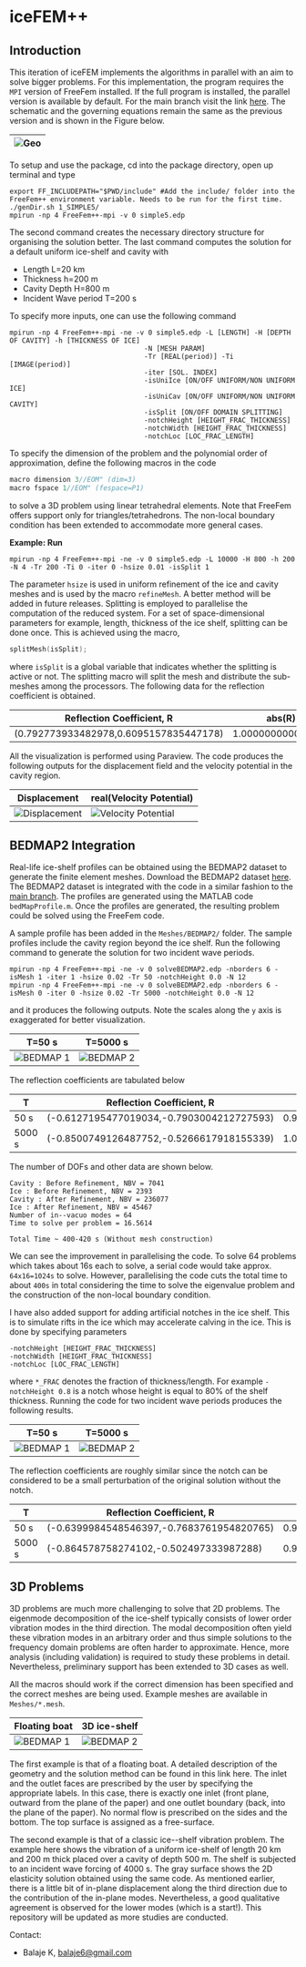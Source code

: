 # iceFEM++

## Introduction

This iteration of iceFEM implements the algorithms in parallel with an aim to solve bigger problems. For this implementation, the program requires the ``MPI`` version of FreeFem installed. If the full program is installed, the parallel version is available by default. For the main branch visit the link [here](https://github.com/Balaje/iceFem/tree/master). The schematic and
the governing equations remain the same as the previous version and is shown in the Figure below.

| ![Geo](./Images/iceGeo.png)
| ----------------------------------

To setup and use the package, cd into the package directory, open up terminal and type

```shell
export FF_INCLUDEPATH="$PWD/include" #Add the include/ folder into the FreeFem++ environment variable. Needs to be run for the first time.
./genDir.sh 1_SIMPLE5/
mpirun -np 4 FreeFem++-mpi -v 0 simple5.edp
```

The second command creates the necessary directory structure for organising the solution better. The last command computes the solution for a default uniform ice-shelf and cavity with

* Length L=20 km
* Thickness h=200 m
* Cavity Depth H=800 m
* Incident Wave period T=200 s

To specify more inputs, one can use the following command

```shell
mpirun -np 4 FreeFem++-mpi -ne -v 0 simple5.edp -L [LENGTH] -H [DEPTH OF CAVITY] -h [THICKNESS OF ICE]
                                 -N [MESH PARAM]
                                 -Tr [REAL(period)] -Ti [IMAGE(period)]
                                 -iter [SOL. INDEX]
                                 -isUniIce [ON/OFF UNIFORM/NON UNIFORM ICE]
                                 -isUniCav [ON/OFF UNIFORM/NON UNIFORM CAVITY]
                                 -isSplit [ON/OFF DOMAIN SPLITTING]
                                 -notchHeight [HEIGHT_FRAC_THICKNESS]
                                 -notchWidth [HEIGHT_FRAC_THICKNESS]
                                 -notchLoc [LOC_FRAC_LENGTH]
```

To specify the dimension of the problem and the polynomial order of approximation, define the following macros in the code

```cpp
macro dimension 3//EOM" (dim=3)
macro fspace 1//EOM" (fespace=P1)
```

to solve a 3D problem using linear tetrahedral elements. Note that FreeFem offers support only for triangles/tetrahedrons. The non-local boundary condition has been extended to accommodate  more general cases.


**Example: Run**

```shell
mpirun -np 4 FreeFem++-mpi -ne -v 0 simple5.edp -L 10000 -H 800 -h 200 -N 4 -Tr 200 -Ti 0 -iter 0 -hsize 0.01 -isSplit 1
```

The parameter ``hsize`` is used in uniform refinement of the ice and cavity meshes and is used by the macro ```refineMesh```. A better method will be added in future releases. Splitting is employed to parallelise the computation of the reduced system. For a set of space-dimensional parameters for example, length, thickness of the ice shelf, splitting can be done once. This is achieved using the macro,

``` cpp
splitMesh(isSplit);
```
where ```isSplit``` is a global variable that indicates whether the splitting is active or not. The splitting macro will split the mesh and distribute the sub-meshes among the processors. The following data for the reflection coefficient is obtained.

| Reflection Coefficient, R | abs(R) |
----- | ---- |
| (0.792773933482978,0.6095157835447178) | 1.000000000000102 |

All the visualization is performed using Paraview. The code produces the following outputs for the displacement field and the velocity potential in the cavity region.

| Displacement | real(Velocity Potential)|
| --- | ---- |
|  ![Displacement](./Images/ReDisp1.png) | ![Velocity Potential](./Images/RePhi1.png) |





## BEDMAP2 Integration

Real-life ice-shelf profiles can be obtained using the BEDMAP2 dataset to generate the finite element meshes. Download the BEDMAP2 dataset [here](https://www.mathworks.com/matlabcentral/fileexchange/42353-bedmap2-toolbox-for-matlab). The BEDMAP2 dataset is integrated with the code in a similar fashion to the [main branch](https://github.com/Balaje/iceFem/tree/master#bedmap2-integration). The profiles are generated using the MATLAB code ```bedMapProfile.m```. Once the profiles are generated, the resulting problem could be solved using the FreeFem code.

A sample profile has been added in the ```Meshes/BEDMAP2/``` folder. The sample profiles include the cavity region beyond the ice shelf. Run the following command to generate the solution for two incident wave periods.

```shell
mpirun -np 4 FreeFem++-mpi -ne -v 0 solveBEDMAP2.edp -nborders 6 -isMesh 1 -iter 1 -hsize 0.02 -Tr 50 -notchHeight 0.0 -N 12
mpirun -np 4 FreeFem++-mpi -ne -v 0 solveBEDMAP2.edp -nborders 6 -isMesh 0 -iter 0 -hsize 0.02 -Tr 5000 -notchHeight 0.0 -N 12
```

and it produces the following outputs. Note the scales along the ``y`` axis is exaggerated for better visualization.

| T=50 s | T=5000 s |
| --- | --- |
| ![BEDMAP 1](./Images/BM1.png) | ![BEDMAP 2](./Images/BM2.png) |

The reflection coefficients are tabulated below

T | Reflection Coefficient, R | abs(R) |
---| ---- | ---- |
50 s| (-0.6127195477019034,-0.7903004212727593) | 0.999999999999963 |
5000 s | (-0.8500749126487752,-0.5266617918155339) | 1.000000000036586 |


The number of DOFs and other data are shown below.

```
Cavity : Before Refinement, NBV = 7041
Ice : Before Refinement, NBV = 2393
Cavity : After Refinement, NBV = 236077
Ice : After Refinement, NBV = 45467
Number of in--vacuo modes = 64
Time to solve per problem = 16.5614

Total Time ~ 400-420 s (Without mesh construction)
```
We can see the improvement in parallelising the code. To solve 64 problems which takes about 16s each to solve, a serial code would take approx. ``64x16=1024s`` to solve. However, parallelising the code cuts the total time to about ``400s`` in total considering the time to solve the eigenvalue problem and the construction of the non-local boundary condition.

I have also added support for adding artificial notches in the ice shelf. This is to simulate rifts in the ice which may accelerate calving in the ice. This is done by specifying parameters

```shell
-notchHeight [HEIGHT_FRAC_THICKNESS]
-notchWidth [HEIGHT_FRAC_THICKNESS]
-notchLoc [LOC_FRAC_LENGTH]
```
where ``*_FRAC`` denotes the fraction of thickness/length. For example ```-notchHeight 0.8``` is a notch whose height is equal to 80% of the shelf thickness. Running the code for two incident wave periods produces the following results.

| T=50 s | T=5000 s |
| --- | --- |
| ![BEDMAP 1](./Images/BM3.png) | ![BEDMAP 2](./Images/BM4.png) |

The reflection coefficients are roughly similar since the notch can be considered to be a small perturbation of the original solution without the notch.

T | Reflection Coefficient, R | abs(R) |
---| ---- | ---- |
50 s| (-0.6399984548546397,-0.7683761954820765) | 0.9999999999999183 |
5000 s | (-0.864578758274102,-0.502497333987288) | 0.9999999999615601 |

## 3D Problems

3D problems are much more challenging to solve that 2D problems. The eigenmode decomposition of the ice-shelf typically consists of lower order vibration modes in the third direction. The modal decomposition often yield these vibration modes in an arbitrary order and thus simple solutions to the frequency domain problems are often harder to approximate. Hence, more analysis (including validation) is required to study these problems in detail. Nevertheless, preliminary support has been extended to 3D cases as well.

All the macros should work if the correct dimension has been specified and the correct meshes are being used. Example meshes are available in ```Meshes/*.mesh```.

| Floating boat | 3D ice-shelf |
| --- | --- |
| ![BEDMAP 1](./Images/boatCav1.png) | ![BEDMAP 2](./Images/iceCav2.png) |

The first example is that of a floating boat. A detailed description of the geometry and the solution method can be found in this link here. The inlet and the outlet faces are prescribed by the user by specifying the appropriate labels. In this case, there is exactly one inlet (front plane, outward from the plane of the paper) and one outlet boundary (back, into the plane of the paper). No normal flow is prescribed on the sides and the bottom. The top surface is assigned as a free-surface.

The second example is that of a classic ice--shelf vibration problem. The example here shows the vibration of a uniform ice-shelf of length 20 km and 200 m thick placed over a cavity of depth 500 m. The shelf is subjected to an incident wave forcing of 4000 s. The gray surface shows the 2D elasticity solution obtained using the same code. As mentioned earlier, there is a little bit of in-plane displacement along the third direction due to the contribution of the in-plane modes. Nevertheless, a good qualitative agreement is observed for the lower modes (which is a start!). This repository will be updated as more studies are conducted.

Contact:
- Balaje K,  [balaje6@gmail.com](mailto:balaje6@gmail.com)
